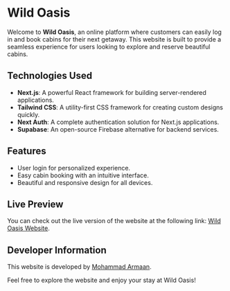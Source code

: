 # Wild Oasis

Welcome to **Wild Oasis**, an online platform where customers can easily log in and book cabins for their next getaway. This website is built to provide a seamless experience for users looking to explore and reserve beautiful cabins.

## Technologies Used

- **Next.js**: A powerful React framework for building server-rendered applications.
- **Tailwind CSS**: A utility-first CSS framework for creating custom designs quickly.
- **Next Auth**: A complete authentication solution for Next.js applications.
- **Supabase**: An open-source Firebase alternative for backend services.

## Features

- User login for personalized experience.
- Easy cabin booking with an intuitive interface.
- Beautiful and responsive design for all devices.

## Live Preview

You can check out the live version of the website at the following link: [Wild Oasis Website](https://wild-oasis-website-armaan.vercel.app).

## Developer Information

This website is developed by [Mohammad Armaan](https://mohammadarmaan.netlify.app). 

Feel free to explore the website and enjoy your stay at Wild Oasis!
